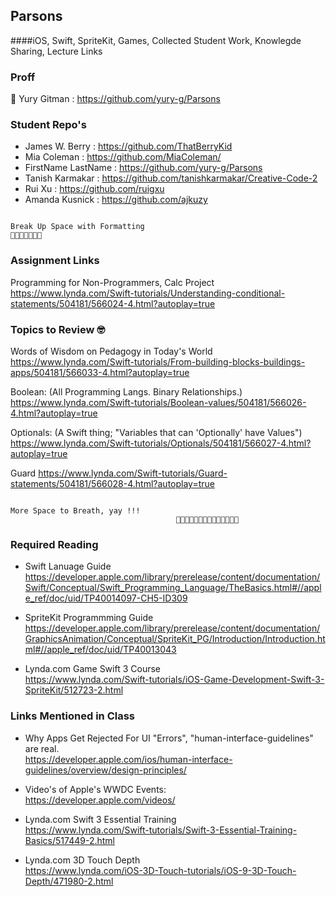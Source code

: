 ## Parsons 
####iOS, Swift, SpriteKit, Games, Collected Student Work, Knowlegde Sharing, Lecture Links

### Proff
🦁 Yury Gitman : https://github.com/yury-g/Parsons

### Student Repo's  
* James W. Berry : https://github.com/ThatBerryKid
* Mia Coleman : https://github.com/MiaColeman/
* FirstName LastName : https://github.com/yury-g/Parsons
* Tanish Karmakar : https://github.com/tanishkarmakar/Creative-Code-2
* Rui Xu : https://github.com/ruigxu
* Amanda Kusnick : https://github.com/ajkuzy

```

Break Up Space with Formatting 
🐶🐱🦊🐯🐰🙈🦁

```
### Assignment Links
Programming for Non-Programmers, Calc Project
 https://www.lynda.com/Swift-tutorials/Understanding-conditional-statements/504181/566024-4.html?autoplay=true
 
 
### Topics to Review  🤓 
Words of Wisdom on Pedagogy in Today's World
https://www.lynda.com/Swift-tutorials/From-building-blocks-buildings-apps/504181/566033-4.html?autoplay=true

Boolean:  (All Programming Langs. Binary Relationships.)
 https://www.lynda.com/Swift-tutorials/Boolean-values/504181/566026-4.html?autoplay=true

Optionals: (A Swift thing; "Variables that can 'Optionally' have Values") 
https://www.lynda.com/Swift-tutorials/Optionals/504181/566027-4.html?autoplay=true

Guard 
https://www.lynda.com/Swift-tutorials/Guard-statements/504181/566028-4.html?autoplay=true


```

More Space to Breath, yay !!!
                                     🐯🐰🐰🦊🐯🐰🐶🐱🦊🐯🐰🙈🦁🦁            

```



### Required Reading
* Swift Lanuage Guide   
https://developer.apple.com/library/prerelease/content/documentation/Swift/Conceptual/Swift_Programming_Language/TheBasics.html#//apple_ref/doc/uid/TP40014097-CH5-ID309

*  SpriteKit Programmming Guide   
https://developer.apple.com/library/prerelease/content/documentation/GraphicsAnimation/Conceptual/SpriteKit_PG/Introduction/Introduction.html#//apple_ref/doc/uid/TP40013043

*  Lynda.com Game Swift 3 Course   
https://www.lynda.com/Swift-tutorials/iOS-Game-Development-Swift-3-SpriteKit/512723-2.html




### Links Mentioned in Class
*  Why Apps Get Rejected For UI "Errors", "human-interface-guidelines" are real.   
https://developer.apple.com/ios/human-interface-guidelines/overview/design-principles/

*  Video's of Apple's WWDC Events:  
https://developer.apple.com/videos/

*  Lynda.com Swift 3 Essential Training  
https://www.lynda.com/Swift-tutorials/Swift-3-Essential-Training-Basics/517449-2.html

*  Lynda.com  3D Touch Depth  
https://www.lynda.com/iOS-3D-Touch-tutorials/iOS-9-3D-Touch-Depth/471980-2.html

